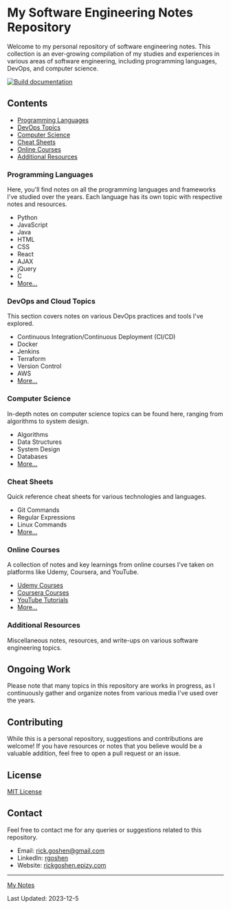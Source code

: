 # My Software Engineering Notes Repository

Welcome to my personal repository of software engineering notes. This collection is an ever-growing compilation of my
studies and experiences in various areas of software engineering, including programming languages, DevOps, and computer
science.

[![Build documentation](https://github.com/rgoshen/my-notes/actions/workflows/deploy.yml/badge.svg)](https://github.com/rgoshen/my-notes/actions/workflows/deploy.yml)

## Contents

- [Programming Languages](#programming-languages)
- [DevOps Topics](#devops-topics)
- [Computer Science](#computer-science)
- [Cheat Sheets](#cheat-sheets)
- [Online Courses](#online-courses)
- [Additional Resources](#additional-resources)

### Programming Languages

Here, you'll find notes on all the programming languages and frameworks I've studied over the years. Each language has
its own topic
with respective notes and resources.

- Python
- JavaScript
- Java
- HTML
- CSS
- React
- AJAX
- jQuery
- C
- [More...](#)

### DevOps and Cloud Topics

This section covers notes on various DevOps practices and tools I've explored.

- Continuous Integration/Continuous Deployment (CI/CD)
- Docker
- Jenkins
- Terraform
- Version Control
- AWS
- [More...](#)

### Computer Science

In-depth notes on computer science topics can be found here, ranging from algorithms to system design.

- Algorithms
- Data Structures
- System Design
- Databases
- [More...](#)

### Cheat Sheets

Quick reference cheat sheets for various technologies and languages.

- Git Commands
- Regular Expressions
- Linux Commands
- [More...](#)

### Online Courses

A collection of notes and key learnings from online courses I've taken on platforms like Udemy, Coursera, and YouTube.

- [Udemy Courses](#)
- [Coursera Courses](#)
- [YouTube Tutorials](#)
- [More...](#)

### Additional Resources

Miscellaneous notes, resources, and write-ups on various software engineering topics.

## Ongoing Work

Please note that many topics in this repository are works in progress, as I continuously gather and organize notes from
various media I've used over the years.

## Contributing

While this is a personal repository, suggestions and contributions are welcome! If you have resources or notes that you
believe would be a valuable addition, feel free to open a pull request or an issue.

## License

[MIT License](LICENSE.md)

## Contact

Feel free to contact me for any queries or suggestions related to this repository.

- Email: [rick.goshen@gmail.com](mailto:rick.goshen@gmail.com)
- LinkedIn: [rgoshen](https://www.linkedin.com/in/rickgoshen/)
- Website: [rickgoshen.epizy.com](http://rickgoshen.epizy.com/?i=1)

---

[My Notes](https://rgoshen.github.io/my-notes/overview.html)

Last Updated: 2023-12-5